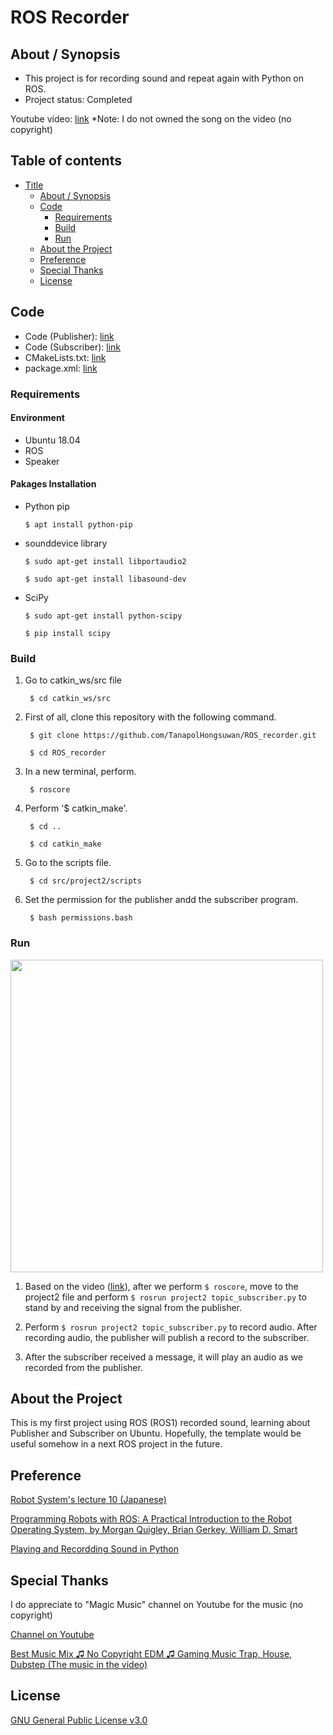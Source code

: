 # ROS Recorder

## About / Synopsis

* This project is for recording sound and repeat again with Python on ROS.
* Project status: Completed

Youtube video: [link](https://www.youtube.com/watch?v=sAakLz_z0dI&ab_channel=TanapolHongsuwan)
*Note: I do not owned the song on the video (no copyright)

## Table of contents

* [Title](#ros-recorder)
  * [About / Synopsis](#about--synopsis)
  * [Code](#code)
    * [Requirements](#requirements)
    * [Build](#build)
    * [Run](#run)
  * [About the Project](#about-the-project)
  * [Preference](#preference)
  * [Special Thanks](#special-thanks)
  * [License](#license)
  
## Code

* Code (Publisher): [link](https://github.com/TanapolHongsuwan/ROS_recorder/blob/main/topic_publisher.py)
* Code (Subscriber): [link](https://github.com/TanapolHongsuwan/ROS_recorder/blob/main/topic_subscriber.py)
* CMakeLists.txt: [link](https://github.com/TanapolHongsuwan/ROS_recorder/blob/main/CMakeLists.txt)
* package.xml: [link](https://github.com/TanapolHongsuwan/ROS_recorder/blob/main/package.xml)

### Requirements

#### Environment

  * Ubuntu 18.04
  * ROS
  * Speaker
  
#### Pakages Installation

  * Python pip 
  
  		$ apt install python-pip
  
  * sounddevice library
  
  		$ sudo apt-get install libportaudio2
  		
		$ sudo apt-get install libasound-dev
		    
  * SciPy
  		
		$ sudo apt-get install python-scipy
  
  		$ pip install scipy
  
### Build

1. Go to catkin_ws/src file

		$ cd catkin_ws/src

2. First of all, clone this repository with the following command.

		$ git clone https://github.com/TanapolHongsuwan/ROS_recorder.git
       
		$ cd ROS_recorder

3. In a new terminal, perform.
		
		$ roscore
		
4. Perform '$ catkin_make'.

		$ cd ..
		
		$ cd catkin_make
       
5. Go to the scripts file.

		$ cd src/project2/scripts
		
6. Set the permission for the publisher andd the subscriber program.

		$ bash permissions.bash
		
### Run

<img src="https://user-images.githubusercontent.com/67133469/103528563-87e01480-4ec7-11eb-80ab-092e47fa698b.jpg" width = "500">

1. Based on the video ([link](https://www.youtube.com/watch?v=sAakLz_z0dI&ab_channel=TanapolHongsuwan)), after we perform `$ roscore`, move to the project2 file and perform `$ rosrun project2 topic_subscriber.py` to stand by and receiving the signal from the publisher.

2. Perform `$ rosrun project2 topic_subscriber.py` to record audio. After recording audio, the publisher will publish a record to the subscriber.

3. After the subscriber received a message, it will play an audio as we recorded from the publisher.

## About the Project

This is my first project using ROS (ROS1) recorded sound, learning about Publisher and Subscriber on Ubuntu. Hopefully, the template would be useful somehow in a next ROS project in the future.

## Preference

[Robot System's lecture 10 (Japanese)](https://ryuichiueda.github.io/robosys2020/lesson10_ros.html#/)

[Programming Robots with ROS: A Practical Introduction to the Robot Operating System, by Morgan Quigley, Brian Gerkey, William D. Smart](https://www.amazon.com/Programming-Robots-ROS-Practical-Introduction/dp/1449323898)

[Playing and Recordding Sound in Python](https://realpython.com/playing-and-recording-sound-python/)

## Special Thanks

I do appreciate to "Magic Music" channel on Youtube for the music (no copyright)

[Channel on Youtube](https://www.youtube.com/channel/UCp6_KuNhT0kcFk-jXw9Tivg)

[Best Music Mix ♫ No Copyright EDM ♫ Gaming Music Trap, House, Dubstep (The music in the video)](https://www.youtube.com/watch?v=LaQj636PJh0&t=1940s&ab_channel=MagicMusic)

## License

[GNU General Public License v3.0](https://github.com/TanapolHongsuwan/ROS_recorder/blob/main/COPYING)
